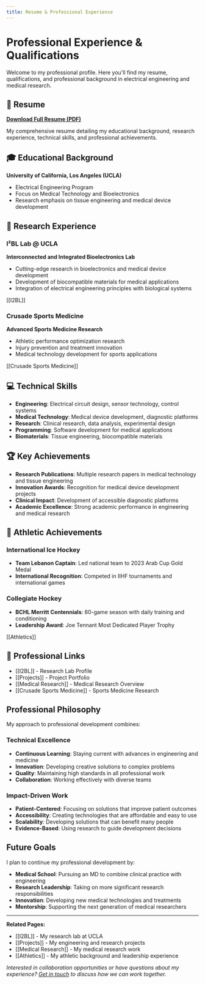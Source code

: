 ```yaml
---
title: Resume & Professional Experience
---
```


# Professional Experience & Qualifications

Welcome to my professional profile. Here you'll find my resume, qualifications, and professional background in electrical engineering and medical research.

## 📄 Resume

**[Download Full Resume (PDF)](./michaelshara_resume.pdf)**

My comprehensive resume detailing my educational background, research experience, technical skills, and professional achievements.

## 🎓 Educational Background

**University of California, Los Angeles (UCLA)**
- Electrical Engineering Program
- Focus on Medical Technology and Bioelectronics
- Research emphasis on tissue engineering and medical device development

## 🔬 Research Experience

### I²BL Lab @ UCLA
**Interconnected and Integrated Bioelectronics Lab**
- Cutting-edge research in bioelectronics and medical device development
- Development of biocompatible materials for medical applications
- Integration of electrical engineering principles with biological systems

[[I2BL]]

### Crusade Sports Medicine
**Advanced Sports Medicine Research**
- Athletic performance optimization research
- Injury prevention and treatment innovation
- Medical technology development for sports applications

[[Crusade Sports Medicine]]

## 💻 Technical Skills

- **Engineering**: Electrical circuit design, sensor technology, control systems
- **Medical Technology**: Medical device development, diagnostic platforms
- **Research**: Clinical research, data analysis, experimental design
- **Programming**: Software development for medical applications
- **Biomaterials**: Tissue engineering, biocompatible materials

## 🏆 Key Achievements

- **Research Publications**: Multiple research papers in medical technology and tissue engineering
- **Innovation Awards**: Recognition for medical device development projects
- **Clinical Impact**: Development of accessible diagnostic platforms
- **Academic Excellence**: Strong academic performance in engineering and medical research

## 🏒 Athletic Achievements

### International Ice Hockey
- **Team Lebanon Captain**: Led national team to 2023 Arab Cup Gold Medal
- **International Recognition**: Competed in IIHF tournaments and international games

### Collegiate Hockey
- **BCHL Merritt Centennials**: 60-game season with daily training and conditioning
- **Leadership Award**: Joe Tennant Most Dedicated Player Trophy

[[Athletics]]

## 🔗 Professional Links

- [[I2BL]] - Research Lab Profile
- [[Projects]] - Project Portfolio
- [[Medical Research]] - Medical Research Overview
- [[Crusade Sports Medicine]] - Sports Medicine Research

## Professional Philosophy

My approach to professional development combines:

### Technical Excellence
- **Continuous Learning**: Staying current with advances in engineering and medicine
- **Innovation**: Developing creative solutions to complex problems
- **Quality**: Maintaining high standards in all professional work
- **Collaboration**: Working effectively with diverse teams

### Impact-Driven Work
- **Patient-Centered**: Focusing on solutions that improve patient outcomes
- **Accessibility**: Creating technologies that are affordable and easy to use
- **Scalability**: Developing solutions that can benefit many people
- **Evidence-Based**: Using research to guide development decisions

## Future Goals

I plan to continue my professional development by:
- **Medical School**: Pursuing an MD to combine clinical practice with engineering
- **Research Leadership**: Taking on more significant research responsibilities
- **Innovation**: Developing new medical technologies and treatments
- **Mentorship**: Supporting the next generation of medical researchers

---

**Related Pages:**
- [[I2BL]] - My research lab at UCLA
- [[Projects]] - My engineering and research projects
- [[Medical Research]] - My medical research work
- [[Athletics]] - My athletic background and leadership experience

*Interested in collaboration opportunities or have questions about my experience? [Get in touch](/index) to discuss how we can work together.*
